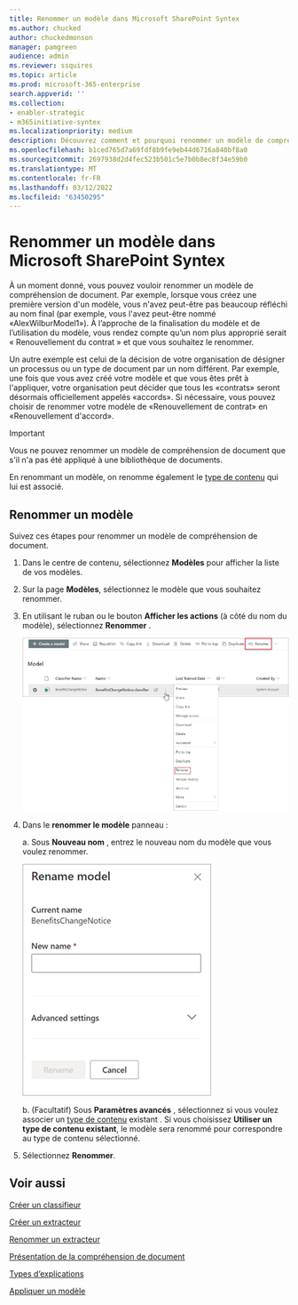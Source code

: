 ```yaml
---
title: Renommer un modèle dans Microsoft SharePoint Syntex
ms.author: chucked
author: chuckedmonson
manager: pamgreen
audience: admin
ms.reviewer: ssquires
ms.topic: article
ms.prod: microsoft-365-enterprise
search.appverid: ''
ms.collection:
- enabler-strategic
- m365initiative-syntex
ms.localizationpriority: medium
description: Découvrez comment et pourquoi renommer un modèle de compréhension de document dans Microsoft SharePoint Syntex.
ms.openlocfilehash: b1ced765d7a69fdf8b9fe9eb44d6716a840bf8a0
ms.sourcegitcommit: 2697938d2d4fec523b501c5e7b0b8ec8f34e59b0
ms.translationtype: MT
ms.contentlocale: fr-FR
ms.lasthandoff: 03/12/2022
ms.locfileid: "63450295"
---
```

# <a name="rename-a-model-in-microsoft-sharepoint-syntex"></a>Renommer un modèle dans Microsoft SharePoint Syntex

À un moment donné, vous pouvez vouloir renommer un modèle de compréhension de document. Par exemple, lorsque vous créez une première version d'un modèle, vous n'avez peut-être pas beaucoup réfléchi au nom final (par exemple, vous l'avez peut-être nommé «AlexWilburModel1»). À l’approche de la finalisation du modèle et de l’utilisation du modèle, vous rendez compte qu’un nom plus approprié serait « Renouvellement du contrat » et que vous souhaitez le renommer.  

Un autre exemple est celui de la décision de votre organisation de désigner un processus ou un type de document par un nom différent. Par exemple, une fois que vous avez créé votre modèle et que vous êtes prêt à l'appliquer, votre organisation peut décider que tous les «contrats» seront désormais officiellement appelés «accords». Si nécessaire, vous pouvez choisir de renommer votre modèle de «Renouvellement de contrat» en «Renouvellement d'accord».

> [!IMPORTANT]
> Vous ne pouvez renommer un modèle de compréhension de document que s'il n'a pas été appliqué à une bibliothèque de documents. 

En renommant un modèle, on renomme également le [type de contenu](/sharepoint/governance/content-type-and-workflow-planning#content-type-overview) qui lui est associé.

## <a name="rename-a-model"></a>Renommer un modèle

Suivez ces étapes pour renommer un modèle de compréhension de document.

1. Dans le centre de contenu, sélectionnez **Modèles** pour afficher la liste de vos modèles.

2. Sur la page **Modèles**, sélectionnez le modèle que vous souhaitez renommer.

3. En utilisant le ruban ou le bouton **Afficher les actions** (à côté du nom du modèle), sélectionnez **Renommer** . </br>

    ![Capture d'écran de la page Modèles montrant un modèle sélectionné avec les options de renommage en surbrillance.](../media/content-understanding/select-model-rename-both.png) </br>

4. Dans le **renommer le modèle** panneau :

   a. Sous **Nouveau nom** , entrez le nouveau nom du modèle que vous voulez renommer.</br>

    ![Capture d'écran montrant le panneau Renommer le modèle.](../media/content-understanding/rename-model-panel.png) </br>

   b. (Facultatif) Sous **Paramètres avancés** , sélectionnez si vous voulez associer un [type de contenu](/sharepoint/governance/content-type-and-workflow-planning#content-type-overview) existant . Si vous choisissez **Utiliser un type de contenu existant**, le modèle sera renommé pour correspondre au type de contenu sélectionné.

5. Sélectionnez **Renommer**.

## <a name="see-also"></a>Voir aussi
[Créer un classifieur](create-a-classifier.md)

[Créer un extracteur](create-an-extractor.md)

[Renommer un extracteur](rename-an-extractor.md)

[Présentation de la compréhension de document](document-understanding-overview.md)

[Types d’explications](explanation-types-overview.md)

[Appliquer un modèle](apply-a-model.md) 
